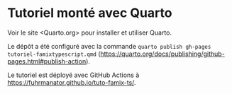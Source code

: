 # Tutoriel monté avec Quarto

Voir le site <Quarto.org> pour installer et utiliser Quarto.

Le dépôt a été configuré avec la commande `quarto publish gh-pages tutoriel-famixtypescript.qmd` (https://quarto.org/docs/publishing/github-pages.html#publish-action).

Le tutoriel est déployé avec GitHub Actions à <https://fuhrmanator.github.io/tuto-famix-ts/>.